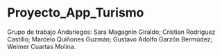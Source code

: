 # Proyecto_App_Turismo

Grupo de trabajo Andariegos:
Sara Magagnin Giraldo; 
Cristian Rodríguez Castillo;
Marcelo Quiñones Guzmán;
Gustavo Adolfo Garzón Bermúdez;
Weimer Cuartas Molina.
